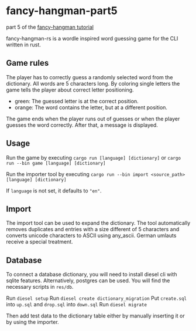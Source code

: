 # fancy-hangman-part5
part 5 of the [fancy-hangman tutorial](https://www.tohuwabohu.io/2022/06/building-a-cli-wordle-game-in-rust-part-5/)

fancy-hangman-rs is a wordle inspired word guessing game for the CLI written in rust.

## Game rules
The player has to correctly guess a randomly selected word from the dictionary. All words are 5 characters long. By coloring single letters the game tells the player about correct letter positioning.
* green: The guessed letter is at the correct position.
* orange: The word contains the letter, but at a different position.

The game ends when the player runs out of guesses or when the player guesses the word correctly. After that, a message is displayed.

## Usage

Run the game by executing `cargo run [language] [dictionary]` or `cargo run --bin game [language] [dictionary]`

Run the importer tool by executing `cargo run --bin import <source_path> [language] [dictionary]`

If `language` is not set, it defaults to `"en"`.

## Import
The import tool can be used to expand the dictionary. The tool automatically removes duplicates and entries with a size different of 5 characters and converts unicode characters to ASCII using any_ascii. German umlauts receive a special treatment.

## Database
To connect a database dictionary, you will need to install diesel cli with sqlite features. Alternatively, postgres can be used. You will find the necessary scripts in `res/db`.

Run `diesel setup`
Run `diesel create dictionary_migration`
Put `create.sql` into `up.sql` and `drop.sql` into `down.sql`
Run `diesel migrate`

Then add test data to the dictionary table either by manually inserting it or by using the importer.
